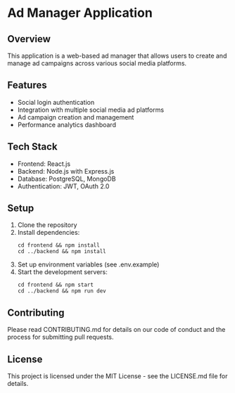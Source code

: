# Ad Manager Application

## Overview
This application is a web-based ad manager that allows users to create and manage ad campaigns across various social media platforms.

## Features
- Social login authentication
- Integration with multiple social media ad platforms
- Ad campaign creation and management
- Performance analytics dashboard

## Tech Stack
- Frontend: React.js
- Backend: Node.js with Express.js
- Database: PostgreSQL, MongoDB
- Authentication: JWT, OAuth 2.0

## Setup
1. Clone the repository
2. Install dependencies:
   ```
   cd frontend && npm install
   cd ../backend && npm install
   ```
3. Set up environment variables (see .env.example)
4. Start the development servers:
   ```
   cd frontend && npm start
   cd ../backend && npm run dev
   ```

## Contributing
Please read CONTRIBUTING.md for details on our code of conduct and the process for submitting pull requests.

## License
This project is licensed under the MIT License - see the LICENSE.md file for details.
